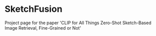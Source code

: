 # SketchFusion
Project page for the paper 'CLIP for All Things Zero-Shot Sketch-Based Image Retrieval, Fine-Grained or Not'

